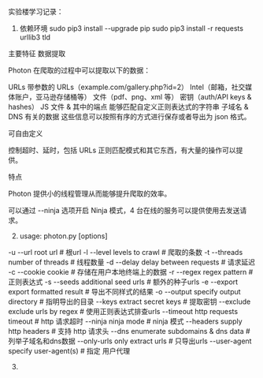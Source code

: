 实验楼学习记录：
1. 依赖环境
sudo pip3 install --upgrade pip
sudo pip3 install -r requests urllib3 tld

主要特征
数据提取

Photon 在爬取的过程中可以提取以下的数据：

URLs
带参数的 URLs（example.com/gallery.php?id=2）
Intel（邮箱，社交媒体账户，亚马逊存储桶等）
文件（pdf、png、xml 等）
密钥（auth/API keys & hashes）
JS 文件 & 其中的端点
能够匹配自定义正则表达式的字符串
子域名 & DNS 有关的数据
这些信息可以按照有序的方式进行保存或者导出为 json 格式。

可自由定义

控制超时、延时，包括 URLs 正则匹配模式和其它东西，有大量的操作可以提供。

特点

Photon 提供小的线程管理从而能够提升爬取的效率。

可以通过 --ninja 选项开启 Ninja 模式，4 台在线的服务可以提供使用去发送请求。

2. usage: photon.py [options]

  -u --url              root url    # 根url
  -l --level            levels to crawl    # 爬取的条数
  -t --threads          number of threads    # 线程数量
  -d --delay            delay between requests    # 请求延迟
  -c --cookie           cookie    # 存储在用户本地终端上的数据
  -r --regex            regex pattern    # 正则表达式
  -s --seeds            additional seed urls    # 额外的种子urls
  -e --export           export formatted result   # 导出不同样式的结果
  -o --output           specify output directory    # 指明导出的目录
  --keys                extract secret keys    # 提取密钥
  --exclude             exclude urls by regex    # 使用正则表达式排查urls
  --timeout             http requests timeout    # http 请求超时
  --ninja               ninja mode    # ninja 模式
  --headers             supply http headers    # 支持 http 请求头
  --dns                 enumerate subdomains & dns data    # 列举子域名和dns数据
  --only-urls           only extract urls    # 只导出urls
  --user-agent          specify user-agent(s)    # 指定 用户代理
  
3. 